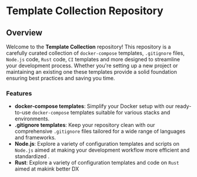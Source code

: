 # Template Collection Repository

## Overview

Welcome to the **Template Collection** repository! This repository is a carefully curated collection of `docker-compose` templates, `.gitignore` files, `Node.js` code, `Rust` code, `CI` templates and more designed to streamline your development process. Whether you're setting up a new project or maintaining an existing one these templates provide a solid foundation ensuring best practices and saving you time.

### Features

* **docker-compose templates**: Simplify your Docker setup with our ready-to-use `docker-compose` templates suitable for various stacks and environments.
* **.gitignore templates**: Keep your repository clean with our comprehensive `.gitignore` files tailored for a wide range of languages and frameworks.
* **Node.js**: Explore a variety of configuration templates and scripts on `Node.js` aimed at making your development workflow more efficient and standardized .
* **Rust**: Explore a variety of configuration templates and code on `Rust` aimed at makink better DX